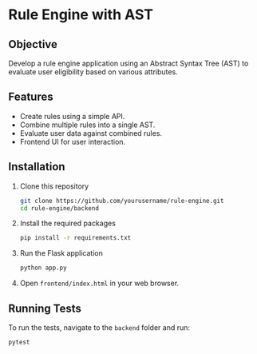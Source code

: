 # Rule Engine with AST
 
## Objective
Develop a rule engine application using an Abstract Syntax Tree (AST) to evaluate user eligibility based on various attributes.
 
## Features
- Create rules using a simple API.
- Combine multiple rules into a single AST.
- Evaluate user data against combined rules.
- Frontend UI for user interaction.
 
## Installation
 
1. Clone this repository
    ```bash
    git clone https://github.com/yourusername/rule-engine.git
    cd rule-engine/backend
    ```
 
2. Install the required packages
    ```bash
    pip install -r requirements.txt
    ```
 
3. Run the Flask application
    ```bash
    python app.py
    ```
 
4. Open `frontend/index.html` in your web browser.
 
## Running Tests
To run the tests, navigate to the `backend` folder and run:
```bash
pytest

